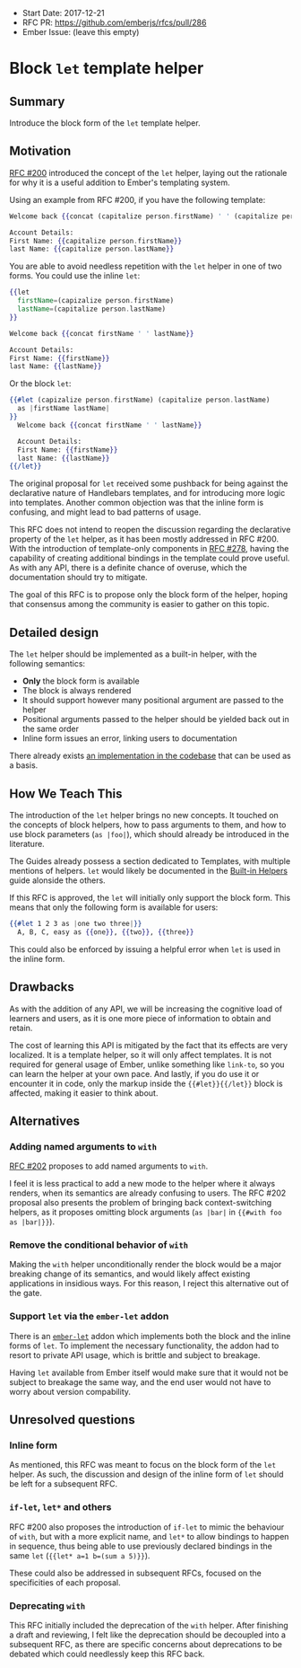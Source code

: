 - Start Date: 2017-12-21
- RFC PR: https://github.com/emberjs/rfcs/pull/286
- Ember Issue: (leave this empty)

# Block `let` template helper

## Summary

Introduce the block form of the `let` template helper.

## Motivation

[RFC #200](https://github.com/emberjs/rfcs/pull/200) introduced the concept of the `let` helper,
laying out the rationale for why it is a useful addition to Ember's templating system.

Using an example from RFC #200, if you have the following template:

```handlebars
Welcome back {{concat (capitalize person.firstName) ' ' (capitalize person.lastName)}}

Account Details:
First Name: {{capitalize person.firstName}}
last Name: {{capitalize person.lastName}}
```

You are able to avoid needless repetition with the `let` helper in one of two forms.
You could use the inline `let`:

```handlebars
{{let
  firstName=(capizalize person.firstName)
  lastName=(capitalize person.lastName)
}}

Welcome back {{concat firstName ' ' lastName}}

Account Details:
First Name: {{firstName}}
last Name: {{lastName}}
```

Or the block `let`:

```handlebars
{{#let (capizalize person.firstName) (capitalize person.lastName)
  as |firstName lastName|
}}
  Welcome back {{concat firstName ' ' lastName}}

  Account Details:
  First Name: {{firstName}}
  last Name: {{lastName}}
{{/let}}
```

The original proposal for `let` received some pushback for being against the declarative nature of Handlebars templates,
and for introducing more logic into templates.
Another common objection was that the inline form is confusing, and might lead to bad patterns of usage.

This RFC does not intend to reopen the discussion regarding the declarative property of the `let` helper,
as it has been mostly addressed in RFC #200.
With the introduction of template-only components in [RFC #278](https://github.com/emberjs/rfcs/pull/278),
having the capability of creating additional bindings in the template could prove useful.
As with any API, there is a definite chance of overuse, which the documentation should try to mitigate.

The goal of this RFC is to propose only the block form of the helper,
hoping that consensus among the community is easier to gather on this topic.

## Detailed design

The `let` helper should be implemented as a built-in helper, with the following semantics:

* **Only** the block form is available
* The block is always rendered
* It should support however many positional argument are passed to the helper
* Positional arguments passed to the helper should be yielded back out in the same order
* Inline form issues an error, linking users to documentation

There already exists [an implementation in the codebase](https://github.com/emberjs/ember.js/blob/9536e137b9e1a39411b7fd4e8ca0e7fbb341ef17/packages/ember-glimmer/tests/integration/syntax/experimental-syntax-test.js#L6-L37) that can be used as a basis.

## How We Teach This

The introduction of the `let` helper brings no new concepts.
It touched on the concepts of block helpers, how to pass arguments to them,
and how to use block parameters (`as |foo|`), which should already be introduced in the literature.

The Guides already possess a section dedicated to Templates, with multiple mentions of helpers.
`let` would likely be documented in the [Built-in Helpers](https://guides.emberjs.com/v2.17.0/templates/built-in-helpers/) guide alonside the others.

If this RFC is approved, the `let` will initially only support the block form.
This means that only the following form is available for users:

```handlebars
{{#let 1 2 3 as |one two three|}}
  A, B, C, easy as {{one}}, {{two}}, {{three}}
```

This could also be enforced by issuing a helpful error when `let` is used in the inline form.

## Drawbacks

As with the addition of any API, we will be increasing the cognitive load of learners and users,
as it is one more piece of information to obtain and retain.

The cost of learning this API is mitigated by the fact that its effects are very localized.
It is a template helper, so it will only affect templates.
It is not required for general usage of Ember, unlike something like `link-to`,
so you can learn the helper at your own pace.
And lastly, if you do use it or encounter it in code, only the markup inside the `{{#let}}{{/let}}` block is affected,
making it easier to think about.

## Alternatives

### Adding named arguments to `with`

[RFC #202](https://github.com/emberjs/rfcs/pull/202) proposes to add named arguments to `with`.

I feel it is less practical to add a new mode to the helper where it always renders,
when its semantics are already confusing to users.
The RFC #202 proposal also presents the problem of bringing back context-switching helpers,
as it proposes omitting block arguments (`as |bar|` in `{{#with foo as |bar|}}`).

### Remove the conditional behavior of `with`

Making the `with` helper unconditionally render the block would be a major breaking change of its semantics,
and would likely affect existing applications in insidious ways.
For this reason, I reject this alternative out of the gate.

### Support `let` via the `ember-let` addon

There is an [`ember-let`](https://github.com/thefrontside/ember-let) addon which implements both the block and the inline forms of `let`.
To implement the necessary functionality, the addon had to resort to private API usage, which is brittle and subject to breakage.

Having `let` available from Ember itself would make sure that it would not be subject to breakage the same way,
and the end user would not have to worry about version compability.

## Unresolved questions

### Inline form

As mentioned, this RFC was meant to focus on the block form of the `let` helper.
As such, the discussion and design of the inline form of `let` should be left for a subsequent RFC.

### `if-let`, `let*` and others

RFC #200 also proposes the introduction of `if-let` to mimic the behaviour of `with`,
but with a more explicit name, and `let*` to allow bindings to happen in sequence,
thus being able to use previously declared bindings in the same `let` (`{{let* a=1 b=(sum a 5)}}`).

These could also be addressed in subsequent RFCs, focused on the specificities of each proposal.

### Deprecating `with`

This RFC initially included the deprecation of the `with` helper.
After finishing a draft and reviewing, I felt like the deprecation should be decoupled into a subsequent RFC,
as there are specific concerns about deprecations to be debated which could needlessly keep this RFC back.